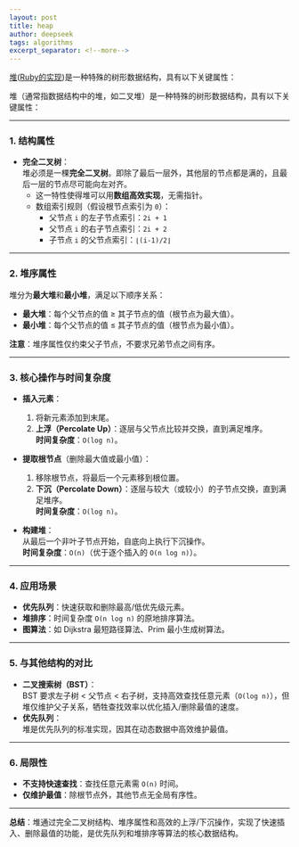 ```yaml
---
layout: post
title: heap
author: deepseek
tags: algorithms
excerpt_separator: <!--more-->
---
```


[堆](https://www.hello-algo.com/chapter_heap/heap/)([Ruby的实现](http://kanwei.github.io/algorithms/))是一种特殊的树形数据结构，具有以下关键属性：<!--more-->

堆（通常指数据结构中的堆，如二叉堆）是一种特殊的树形数据结构，具有以下关键属性：

---

### **1. 结构属性**
- **完全二叉树**：  
  堆必须是一棵**完全二叉树**。即除了最后一层外，其他层的节点都是满的，且最后一层的节点尽可能向左对齐。  
  - 这一特性使得堆可以用**数组高效实现**，无需指针。  
  - 数组索引规则（假设根节点索引为 `0`）：  
    - 父节点 `i` 的左子节点索引：`2i + 1`  
    - 父节点 `i` 的右子节点索引：`2i + 2`  
    - 子节点 `i` 的父节点索引：`⌊(i-1)/2⌋`

---

### **2. 堆序属性**
堆分为**最大堆**和**最小堆**，满足以下顺序关系：
- **最大堆**：每个父节点的值 ≥ 其子节点的值（根节点为最大值）。  
- **最小堆**：每个父节点的值 ≤ 其子节点的值（根节点为最小值）。  

**注意**：堆序属性仅约束父子节点，不要求兄弟节点之间有序。

---

### **3. 核心操作与时间复杂度**
- **插入元素**：  
  1. 将新元素添加到末尾。  
  2. **上浮（Percolate Up）**：逐层与父节点比较并交换，直到满足堆序。  
  **时间复杂度**：`O(log n)`。

- **提取根节点**（删除最大值或最小值）：  
  1. 移除根节点，将最后一个元素移到根位置。  
  2. **下沉（Percolate Down）**：逐层与较大（或较小）的子节点交换，直到满足堆序。  
  **时间复杂度**：`O(log n)`。

- **构建堆**：  
  从最后一个非叶子节点开始，自底向上执行下沉操作。  
  **时间复杂度**：`O(n)`（优于逐个插入的 `O(n log n)`）。

---

### **4. 应用场景**
- **优先队列**：快速获取和删除最高/低优先级元素。  
- **堆排序**：时间复杂度 `O(n log n)` 的原地排序算法。  
- **图算法**：如 Dijkstra 最短路径算法、Prim 最小生成树算法。  

---

### **5. 与其他结构的对比**
- **二叉搜索树（BST）**：  
  BST 要求左子树 < 父节点 < 右子树，支持高效查找任意元素（`O(log n)`），但堆仅维护父子关系，牺牲查找效率以优化插入/删除最值的速度。  
- **优先队列**：  
  堆是优先队列的标准实现，因其在动态数据中高效维护最值。

---

### **6. 局限性**
- **不支持快速查找**：查找任意元素需 `O(n)` 时间。  
- **仅维护最值**：除根节点外，其他节点无全局有序性。

---

**总结**：堆通过完全二叉树结构、堆序属性和高效的上浮/下沉操作，实现了快速插入、删除最值的功能，是优先队列和堆排序等算法的核心数据结构。
